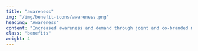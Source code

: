 ```yaml
---
title: "awareness"
img: "/img/benefit-icons/awareness.png"
heading: "Awareness"
content: "Increased awareness and demand through joint and co-branded marketing and PR opportunities."
class: "benefits"
weight: 4
---
```

